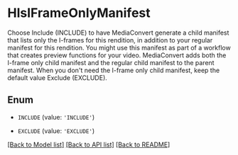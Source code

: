 # HlsIFrameOnlyManifest

Choose Include (INCLUDE) to have MediaConvert generate a child manifest that lists only the I-frames for this rendition, in addition to your regular manifest for this rendition. You might use this manifest as part of a workflow that creates preview functions for your video. MediaConvert adds both the I-frame only child manifest and the regular child manifest to the parent manifest. When you don't need the I-frame only child manifest, keep the default value Exclude (EXCLUDE).

## Enum

* `INCLUDE` (value: `'INCLUDE'`)

* `EXCLUDE` (value: `'EXCLUDE'`)

[[Back to Model list]](../README.md#documentation-for-models) [[Back to API list]](../README.md#documentation-for-api-endpoints) [[Back to README]](../README.md)


